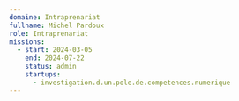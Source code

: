 ```yaml
---
domaine: Intraprenariat
fullname: Michel Pardoux
role: Intraprenariat
missions:
  - start: 2024-03-05
    end: 2024-07-22
    status: admin
    startups:
      - investigation.d.un.pole.de.competences.numerique
---
```

